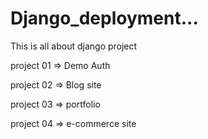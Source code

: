 # Django_deployment...

This is all about django project

project 01 => Demo Auth

project 02 => Blog site

project 03 => portfolio

project 04 => e-commerce site
